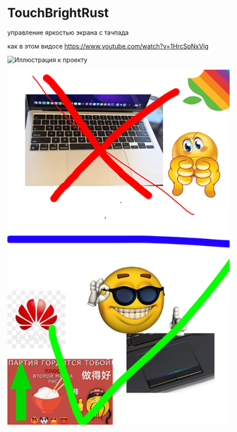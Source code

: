 # TouchBrightRust
управление яркостью экрана с тачпада 

как в этом видосе https://www.youtube.com/watch?v=1HrcSpNxVig

![Иллюстрация к проекту](https://github.com/AndreyyTs/TouchBrightRust/blob/main/%D0%BF%D0%BE%D1%81%D0%BC%D0%BE%D1%82%D1%80%D0%B5%D1%82%D1%8C%20%D0%BA%D0%B0%D0%BA%20%D1%80%D0%B0%D0%B1%D0%BE%D1%82%D0%B0%D0%B5%D1%82.gif)



![Иллюстрация к проекту](https://github.com/AndreyyTs/TouchBrightRust/blob/main/2023_10_21_0xg_Kleki.png)
